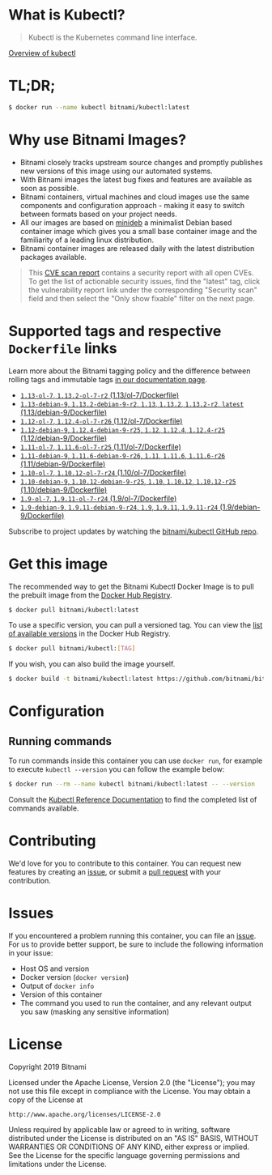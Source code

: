 
# What is Kubectl?

> Kubectl is the Kubernetes command line interface.

[Overview of kubectl](https://kubernetes.io/docs/reference/kubectl/overview/)

# TL;DR;

```bash
$ docker run --name kubectl bitnami/kubectl:latest
```

# Why use Bitnami Images?

* Bitnami closely tracks upstream source changes and promptly publishes new versions of this image using our automated systems.
* With Bitnami images the latest bug fixes and features are available as soon as possible.
* Bitnami containers, virtual machines and cloud images use the same components and configuration approach - making it easy to switch between formats based on your project needs.
* All our images are based on [minideb](https://github.com/bitnami/minideb) a minimalist Debian based container image which gives you a small base container image and the familiarity of a leading linux distribution.
* Bitnami container images are released daily with the latest distribution packages available.


> This [CVE scan report](https://quay.io/repository/bitnami/kubectl?tab=tags) contains a security report with all open CVEs. To get the list of actionable security issues, find the "latest" tag, click the vulnerability report link under the corresponding "Security scan" field and then select the "Only show fixable" filter on the next page.

# Supported tags and respective `Dockerfile` links

Learn more about the Bitnami tagging policy and the difference between rolling tags and immutable tags [in our documentation page](https://docs.bitnami.com/containers/how-to/understand-rolling-tags-containers/).


* [`1.13-ol-7`, `1.13.2-ol-7-r2` (1.13/ol-7/Dockerfile)](https://github.com/bitnami/bitnami-docker-kubectl/blob/1.13.2-ol-7-r2/1.13/ol-7/Dockerfile)
* [`1.13-debian-9`, `1.13.2-debian-9-r2`, `1.13`, `1.13.2`, `1.13.2-r2`, `latest` (1.13/debian-9/Dockerfile)](https://github.com/bitnami/bitnami-docker-kubectl/blob/1.13.2-debian-9-r2/1.13/debian-9/Dockerfile)
* [`1.12-ol-7`, `1.12.4-ol-7-r26` (1.12/ol-7/Dockerfile)](https://github.com/bitnami/bitnami-docker-kubectl/blob/1.12.4-ol-7-r26/1.12/ol-7/Dockerfile)
* [`1.12-debian-9`, `1.12.4-debian-9-r25`, `1.12`, `1.12.4`, `1.12.4-r25` (1.12/debian-9/Dockerfile)](https://github.com/bitnami/bitnami-docker-kubectl/blob/1.12.4-debian-9-r25/1.12/debian-9/Dockerfile)
* [`1.11-ol-7`, `1.11.6-ol-7-r25` (1.11/ol-7/Dockerfile)](https://github.com/bitnami/bitnami-docker-kubectl/blob/1.11.6-ol-7-r25/1.11/ol-7/Dockerfile)
* [`1.11-debian-9`, `1.11.6-debian-9-r26`, `1.11`, `1.11.6`, `1.11.6-r26` (1.11/debian-9/Dockerfile)](https://github.com/bitnami/bitnami-docker-kubectl/blob/1.11.6-debian-9-r26/1.11/debian-9/Dockerfile)
* [`1.10-ol-7`, `1.10.12-ol-7-r24` (1.10/ol-7/Dockerfile)](https://github.com/bitnami/bitnami-docker-kubectl/blob/1.10.12-ol-7-r24/1.10/ol-7/Dockerfile)
* [`1.10-debian-9`, `1.10.12-debian-9-r25`, `1.10`, `1.10.12`, `1.10.12-r25` (1.10/debian-9/Dockerfile)](https://github.com/bitnami/bitnami-docker-kubectl/blob/1.10.12-debian-9-r25/1.10/debian-9/Dockerfile)
* [`1.9-ol-7`, `1.9.11-ol-7-r24` (1.9/ol-7/Dockerfile)](https://github.com/bitnami/bitnami-docker-kubectl/blob/1.9.11-ol-7-r24/1.9/ol-7/Dockerfile)
* [`1.9-debian-9`, `1.9.11-debian-9-r24`, `1.9`, `1.9.11`, `1.9.11-r24` (1.9/debian-9/Dockerfile)](https://github.com/bitnami/bitnami-docker-kubectl/blob/1.9.11-debian-9-r24/1.9/debian-9/Dockerfile)

Subscribe to project updates by watching the [bitnami/kubectl GitHub repo](https://github.com/bitnami/bitnami-docker-kubectl).

# Get this image

The recommended way to get the Bitnami Kubectl Docker Image is to pull the prebuilt image from the [Docker Hub Registry](https://hub.docker.com/r/bitnami/kubectl).

```bash
$ docker pull bitnami/kubectl:latest
```

To use a specific version, you can pull a versioned tag. You can view the [list of available versions](https://hub.docker.com/r/bitnami/kubectl/tags/) in the Docker Hub Registry.

```bash
$ docker pull bitnami/kubectl:[TAG]
```

If you wish, you can also build the image yourself.

```bash
$ docker build -t bitnami/kubectl:latest https://github.com/bitnami/bitnami-docker-kubectl.git
```

# Configuration

## Running commands

To run commands inside this container you can use `docker run`, for example to execute `kubectl --version` you can follow the example below:

```bash
$ docker run --rm --name kubectl bitnami/kubectl:latest -- --version
```

Consult the [Kubectl Reference Documentation](https://kubernetes.io/docs/reference/generated/kubectl/kubectl-commands) to find the completed list of commands available.

# Contributing

We'd love for you to contribute to this container. You can request new features by creating an [issue](https://github.com/bitnami/bitnami-docker-kubectl/issues), or submit a [pull request](https://github.com/bitnami/bitnami-docker-kubectl/pulls) with your contribution.

# Issues

If you encountered a problem running this container, you can file an [issue](https://github.com/bitnami/bitnami-docker-kubectl/issues). For us to provide better support, be sure to include the following information in your issue:

- Host OS and version
- Docker version (`docker version`)
- Output of `docker info`
- Version of this container
- The command you used to run the container, and any relevant output you saw (masking any sensitive information)

# License

Copyright 2019 Bitnami

Licensed under the Apache License, Version 2.0 (the "License");
you may not use this file except in compliance with the License.
You may obtain a copy of the License at

    http://www.apache.org/licenses/LICENSE-2.0

Unless required by applicable law or agreed to in writing, software
distributed under the License is distributed on an "AS IS" BASIS,
WITHOUT WARRANTIES OR CONDITIONS OF ANY KIND, either express or implied.
See the License for the specific language governing permissions and
limitations under the License.
